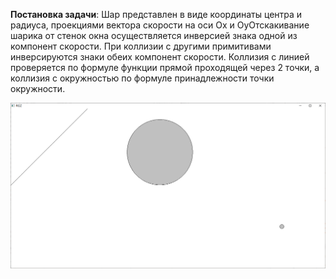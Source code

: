 **Постановка задачи**: Шар представлен в виде координаты центра и радиуса, проекциями вектора скорости на оси Ox и OyОтскакивание шарика от стенок окна осуществляется инверсией знака одной из компонент скорости. При коллизии с другими примитивами инверсируются знаки обеих компонент скорости. Коллизия с линией проверяется по формуле функции прямой проходящей через 2 точки, а коллизия с окружностью по формуле принадлежности точки окружности. 

![Пример работы программы](./files/pic1.png)
